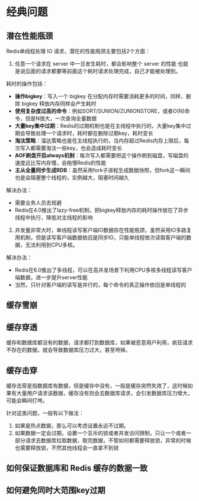 # 经典问题

## 潜在性能瓶颈

Redis单线程处理 IO 请求，潜在的性能瓶颈主要包括2个方面：

1. 任意一个请求在 server 中一旦发生耗时，都会影响整个 server 的性能 也就是说后面的请求都要等前面这个耗时请求处理完成，自己才能被处理到。

耗时的操作包括：

- **操作bigkey**：写入一个 bigkey 在分配内存时需要消耗更多的时间，同样，删除 bigkey 释放内存同样会产生耗时
- **使用复杂度过高的命令**：例如SORT/SUNION/ZUNIONSTORE，或者O(N)命令，但是N很大，一次查询全量数据
- **大量key集中过期**：Redis的过期机制也是在主线程中执行的，大量key集中过期会导致处理一个请求时，耗时都在删除过期key，耗时变长
- **淘汰策略**：溜达策略也是在主线程执行的，当内存超过Redis内存上限后，每次写入都需要淘汰一些key，也会造成耗时变长
- **AOF刷盘开启always机制**：每次写入都需要把这个操作刷到磁盘，写磁盘的速度远比写内存慢，会拖慢Redis的性能
- **主从全量同步生成RDB**：虽然采用fork子进程生成数据快照，但fork这一瞬间也是会阻塞整个线程的，实例越大，阻塞时间越久

解决办法：

- 需要业务人员去规避
- Redis在4.0推出了lazy-free机制，把bigkey释放内存的耗时操作放在了异步线程中执行，降低对主线程的影响

2. 并发量非常大时，单线程读写客户端IO数据存在性能瓶颈，虽然采用IO多路复用机制，但是读写客户端数据依旧是同步IO，只能单线程依次读取客户端的数据，无法利用到CPU多核。

解决办法：

- Redis在6.0推出了多线程，可以在高并发场景下利用CPU多核多线程读写客户端数据，进一步提升server性能
- 当然，只针对客户端的读写是并行的，每个命令的真正操作依旧是单线程的

## 缓存雪崩



## 缓存穿透

缓存和数据库都没有的数据，请求都打到数据库，如果被恶意用户利用，疯狂请求不存在的数据，就会导致数据库压力过大，甚至垮掉。

## 缓存击穿

缓存击穿是指数据库有数据，但是缓存中没有，一般是缓存突然失效了，这时候如果有大量用户请求该数据，缓存没有则会去数据库请求，会引发数据库压力增大，可能会瞬间打垮。

针对这类问题，一般有以下做法：

1. 如果是热点数据，那么可以考虑设置永远不过期。
2. 如果数据一定会过期，设置一个互斥的锁或者并发访问限制，只让一个或者一部分请求去数据库拉取数据，取完数据，不管如何都需要释放锁，异常的时候也需要释放锁，不然其他线程会一直拿不到锁

## 如何保证数据库和 Redis 缓存的数据一致



## 如何避免同时大范围key过期